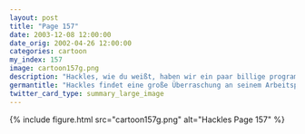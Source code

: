 ```yaml
---
layout: post
title: "Page 157"
date: 2003-12-08 12:00:00
date_orig: 2002-04-26 12:00:00
categories: cartoon
my_index: 157
image: cartoon157g.png
description: "Hackles, wie du weißt, haben wir ein paar billige programmierer eingeladen die uns bei der fertigstellung unserer projekts helfen sollen. seitdem unser budget kleiner geworden ist bin ich besorgt das du deinen Arbeitsplatz teilen musst mist ich hab es so gemocht meinen eigenen arbeitsplatz zu haben. ich hoffe wer auch immer dadrin ist wird nich so aufdringlich sein. Ich hab angst ich dachte das netzwerk kabel hier wäre bambus! entschuldigung Hackles Boss Dog"
germantitle: "Hackles findet eine große Überraschung an seinem Arbeitsplatz"
twitter_card_type: summary_large_image
---
```


{% include figure.html src="cartoon157g.png" alt="Hackles Page 157"  %}
